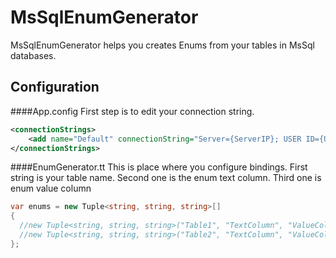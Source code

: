 # MsSqlEnumGenerator
MsSqlEnumGenerator helps you creates Enums from your tables in MsSql databases.

## Configuration

####App.config
First step is to edit your connection string.
```XML
<connectionStrings>
    <add name="Default" connectionString="Server={ServerIP}; USER ID={UserId}; password={Password}; Database={Database}; PERSIST SECURITY INFO=True;"/>
</connectionStrings>
```

####EnumGenerator.tt
This is place  where you configure bindings. First string is your table name. Second one is the enum text column. Third one is enum value column
```csharp
var enums = new Tuple<string, string, string>[]
{
  //new Tuple<string, string, string>("Table1", "TextColumn", "ValueColumn"),
  //new Tuple<string, string, string>("Table2", "TextColumn", "ValueColumn")
};
```
	
